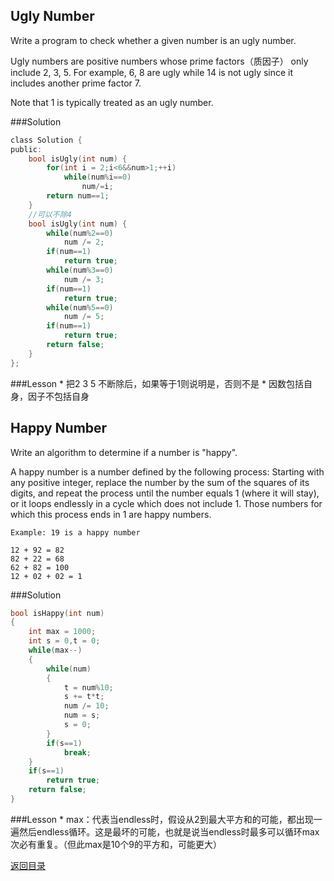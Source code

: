 ## Ugly Number

Write a program to check whether a given number is an ugly number.

Ugly numbers are positive numbers whose prime factors（质因子） only include 2, 3, 5. For example, 6, 8 are ugly while 14 is not ugly since it includes another prime factor 7.

Note that 1 is typically treated as an ugly number.

###Solution
```C
class Solution {
public:
    bool isUgly(int num) {
        for(int i = 2;i<6&&num>1;++i)
            while(num%i==0)
                num/=i;
        return num==1;
    }
    //可以不除4
    bool isUgly(int num) {
        while(num%2==0)
            num /= 2;
        if(num==1)
            return true;
        while(num%3==0)
            num /= 3;
        if(num==1)
            return true;
        while(num%5==0)
            num /= 5;
        if(num==1)
            return true;
        return false;
    }
};
```
###Lesson
* 
把2 3 5 不断除后，如果等于1则说明是，否则不是
* 
因数包括自身，因子不包括自身

## Happy Number

Write an algorithm to determine if a number is "happy".

A happy number is a number defined by the following process: Starting with any positive integer, replace the number by the sum of the squares of its digits, and repeat the process until the number equals 1 (where it will stay), or it loops endlessly in a cycle which does not include 1. Those numbers for which this process ends in 1 are happy numbers.

```
Example: 19 is a happy number

12 + 92 = 82
82 + 22 = 68
62 + 82 = 100
12 + 02 + 02 = 1
```
###Solution
```C
bool isHappy(int num)
{
    int max = 1000;
    int s = 0,t = 0;
    while(max--)
    {
        while(num)
        {
            t = num%10;
            s += t*t;
            num /= 10;
            num = s;
            s = 0;
        }
        if(s==1)
            break;
    }
    if(s==1)
        return true;
    return false;
}
```
###Lesson
* 
max：代表当endless时，假设从2到最大平方和的可能，都出现一遍然后endless循环。这是最坏的可能，也就是说当endless时最多可以循环max次必有重复。（但此max是10个9的平方和，可能更大）

[返回目录](README.md)